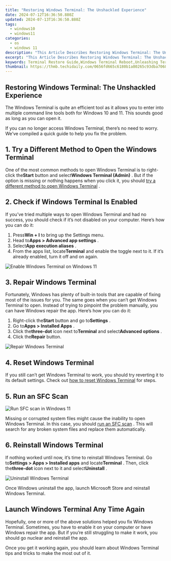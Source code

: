 ```yaml
---
title: "Restoring Windows Terminal: The Unshackled Experience"
date: 2024-07-12T16:36:50.880Z
updated: 2024-07-13T16:36:50.880Z
tags:
  - windows10
  - windows11
categories:
  - os
  - windows 11
description: "This Article Describes Restoring Windows Terminal: The Unshackled Experience"
excerpt: "This Article Describes Restoring Windows Terminal: The Unshackled Experience"
keywords: Terminal Restore Guide,Windows Terminal Reboot,Unleashing Terminal UI,Enhanced Terminal Interface,Optimize Windows Terminal,Clean Windows Command Prompt,Streamlined Terminal Access
thumbnail: https://thmb.techidaily.com/0656fd665c6180b1a80265c93dba7068c3a0cbd851c23bc5b8909b9f9daa190b.jpg
---
```


## Restoring Windows Terminal: The Unshackled Experience

 The Windows Terminal is quite an efficient tool as it allows you to enter into multiple command line tools both for Windows 10 and 11\. This sounds good as long as you can open it.

 If you can no longer access Windows Terminal, there’s no need to worry. We’ve compiled a quick guide to help you fix the problem.

## 1\. Try a Different Method to Open the Windows Terminal

 One of the most common methods to open Windows Terminal is to right-click the**Start** button and select**Windows Terminal (Admin)** . But if the option is missing or nothing happens when you click it, you should [try a different method to open Windows Terminal](https://www.makeuseof.com/windows-11-open-windows-terminal/) .

## 2\. Check if Windows Terminal Is Enabled

 If you’ve tried multiple ways to open Windows Terminal and had no success, you should check if it’s not disabled on your computer. Here’s how you can do it:

1. Press**Win + I** to bring up the Settings menu.
2. Head to**Apps > Advanced app settings** .
3. Select**App execution aliases** .
4. From the apps list, locate**Terminal** and enable the toggle next to it. If it’s already enabled, turn it off and on again.

![Enable Windows Terminal on Windows 11](https://static1.makeuseofimages.com/wordpress/wp-content/uploads/2023/03/enable_terminal-1.jpg)

## 3\. Repair Windows Terminal

 Fortunately, Windows has plenty of built-in tools that are capable of fixing most of the issues for you. The same goes when you can’t get Windows Terminal to open. Instead of trying to pinpoint the problem manually, you can have Windows repair the app. Here’s how you can do it:

1. Right-click the**Start** button and go to**Settings** .
2. Go to**Apps > Installed Apps** .
3. Click the**three-dot** icon next to**Terminal** and select**Advanced options** .
4. Click the**Repair** button.

![Repair Windows Terminal](https://static1.makeuseofimages.com/wordpress/wp-content/uploads/2023/03/repair-terminal-1.jpg)

## 4\. Reset Windows Terminal

 If you still can’t get Windows Terminal to work, you should try reverting it to its default settings. Check out [how to reset Windows Terminal](https://www.makeuseof.com/windows-11-reset-terminal-settings/#:~:text=To%20reset%20Windows%20Terminal%20Settings%20back%20to%20their%20defaults%2C%20follow,cmd%22%20in%20the%20Run%20dialog.&text=Now%20press%20the%20Enter%20key%20to%20delete%20the%20settings.) for steps.

## 5\. Run an SFC Scan
![Run SFC scan in Windows 11](https://static1.makeuseofimages.com/wordpress/wp-content/uploads/2023/03/sfc-scan-1-1.jpg)

 Missing or corrupted system files might cause the inability to open Windows Terminal. In this case, you should [run an SFC scan](https://www.makeuseof.com/system-file-checker-sfc-windows/) . This will search for any broken system files and replace them automatically.

## 6\. Reinstall Windows Terminal

 If nothing worked until now, it’s time to reinstall Windows Terminal. Go to**Settings > Apps > Installed apps** and locate**Terminal** . Then, click the**three-dot** icon next to it and select**Uninstall** .

![Uninstall Windows Terminal](https://static1.makeuseofimages.com/wordpress/wp-content/uploads/2023/03/uninstall-terminal-1.jpg)

 Once Windows uninstall the app, launch Microsoft Store and reinstall Windows Terminal.

## Launch Windows Terminal Any Time Again

 Hopefully, one or more of the above solutions helped you fix Windows Terminal. Sometimes, you have to enable it on your computer or have Windows repair the app. But if you’re still struggling to make it work, you should go nuclear and reinstall the app.

 Once you get it working again, you should learn about Windows Terminal tips and tricks to make the most out of it.


<ins class="adsbygoogle"
     style="display:block"
     data-ad-format="autorelaxed"
     data-ad-client="ca-pub-7571918770474297"
     data-ad-slot="1223367746"></ins>



<ins class="adsbygoogle"
     style="display:block"
     data-ad-client="ca-pub-7571918770474297"
     data-ad-slot="8358498916"
     data-ad-format="auto"
     data-full-width-responsive="true"></ins>




